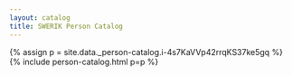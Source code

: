 ```yaml
---
layout: catalog
title: SWERIK Person Catalog
---
```

{% assign p = site.data._person-catalog.i-4s7KaVVp42rrqKS37ke5gq %}
{% include person-catalog.html p=p %}

